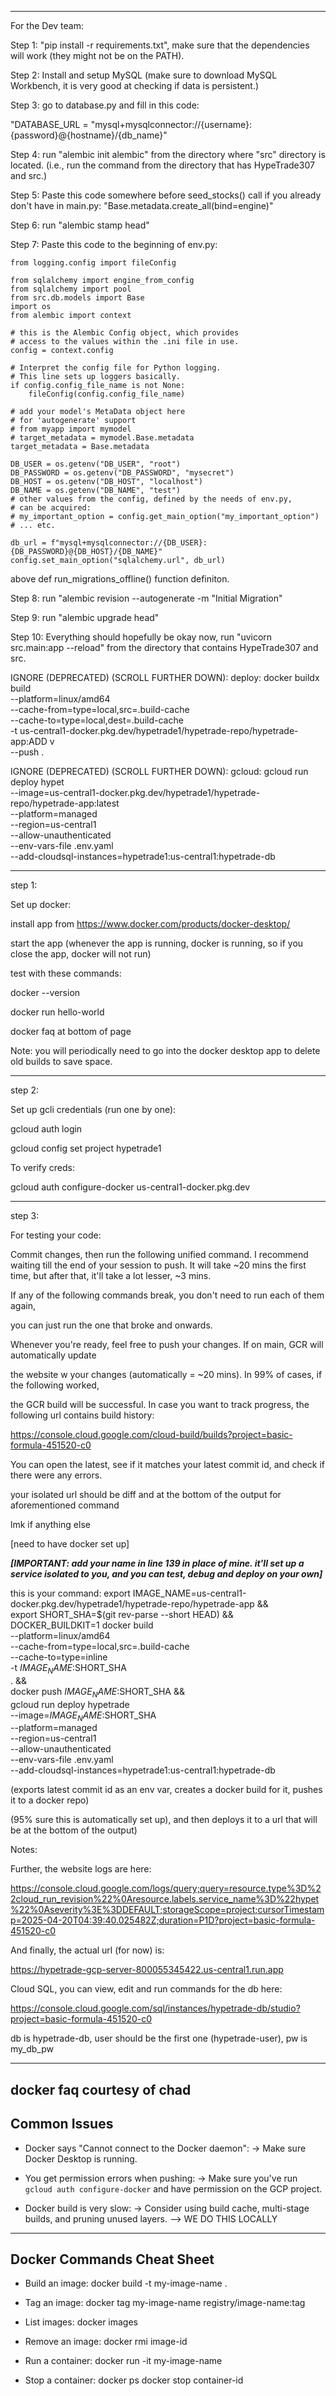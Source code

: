 
------------------------------------------------------------------------------------------------------------------------
For the Dev team:

Step 1: "pip install -r requirements.txt", make sure that the dependencies will work (they might not be on the PATH).

Step 2: Install and setup MySQL (make sure to download MySQL Workbench, it is very good at checking if data is persistent.)

Step 3: go to database.py and fill in this code:

"DATABASE_URL = "mysql+mysqlconnector://{username}:{password}@{hostname}/{db_name}"

Step 4: run "alembic init alembic" from the directory where "src" directory is located. (i.e., run the command from the directory that has HypeTrade307 and src.)

Step 5: Paste this code somewhere before seed_stocks() call if you already don't have in main.py: "Base.metadata.create_all(bind=engine)"

Step 6: run "alembic stamp head"

Step 7: Paste this code to the beginning of env.py:

```
from logging.config import fileConfig

from sqlalchemy import engine_from_config
from sqlalchemy import pool
from src.db.models import Base
import os
from alembic import context

# this is the Alembic Config object, which provides
# access to the values within the .ini file in use.
config = context.config

# Interpret the config file for Python logging.
# This line sets up loggers basically.
if config.config_file_name is not None:
    fileConfig(config.config_file_name)

# add your model's MetaData object here
# for 'autogenerate' support
# from myapp import mymodel
# target_metadata = mymodel.Base.metadata
target_metadata = Base.metadata

DB_USER = os.getenv("DB_USER", "root")
DB_PASSWORD = os.getenv("DB_PASSWORD", "mysecret")
DB_HOST = os.getenv("DB_HOST", "localhost")
DB_NAME = os.getenv("DB_NAME", "test")
# other values from the config, defined by the needs of env.py,
# can be acquired:
# my_important_option = config.get_main_option("my_important_option")
# ... etc.

db_url = f"mysql+mysqlconnector://{DB_USER}:{DB_PASSWORD}@{DB_HOST}/{DB_NAME}"
config.set_main_option("sqlalchemy.url", db_url)
```

above def run_migrations_offline() function definiton.


Step 8: run "alembic revision --autogenerate -m "Initial Migration"

Step 9: run "alembic upgrade head"

Step 10: Everything should hopefully be okay now, run "uvicorn src.main:app --reload" from the directory that contains HypeTrade307 and src.

IGNORE (DEPRECATED) (SCROLL FURTHER DOWN):
deploy:
docker buildx build \
--platform=linux/amd64 \
--cache-from=type=local,src=.build-cache \
--cache-to=type=local,dest=.build-cache \
-t us-central1-docker.pkg.dev/hypetrade1/hypetrade-repo/hypetrade-app:ADD v<x> \
--push .

IGNORE (DEPRECATED) (SCROLL FURTHER DOWN):
gcloud:
gcloud run deploy hypet \
--image=us-central1-docker.pkg.dev/hypetrade1/hypetrade-repo/hypetrade-app:latest \
--platform=managed \
--region=us-central1 \
--allow-unauthenticated \
--env-vars-file .env.yaml \
--add-cloudsql-instances=hypetrade1:us-central1:hypetrade-db

----------------------------------------------------------------------------------------------

step 1:

Set up docker:

install app from https://www.docker.com/products/docker-desktop/

start the app (whenever the app is running, docker is running, so if you close the app, docker will not run)

test with these commands:

docker --version

docker run hello-world

docker faq at bottom of page

Note: you will periodically need to go into the docker desktop app to delete old builds to save space.

-----------------------------------------------------------------------
step 2:

Set up gcli credentials (run one by one):

gcloud auth login

gcloud config set project hypetrade1


To verify creds:

gcloud auth configure-docker us-central1-docker.pkg.dev

-----------------------------------------------------------------------
step 3:

For testing your code:

Commit changes, then run the following unified command. I recommend waiting till the end of your session to push.
It will take ~20 mins the first time, but after that, it'll take a lot lesser, ~3 mins.

If any of the following commands break, you don't need to run each of them again,

you can just run the one that broke and onwards.

Whenever you're ready, feel free to push your changes. If on main, GCR will automatically update

the website w your changes (automatically = ~20 mins). In 99% of cases, if the following worked,

the GCR build will be successful. In case you want to track progress, the following url contains build history:

https://console.cloud.google.com/cloud-build/builds?project=basic-formula-451520-c0

You can open the latest, see if it matches your latest commit id, and check if there were any errors.

your isolated url should be diff and at the bottom of the output for aforementioned command

lmk if anything else

[need to have docker set up]

**_[IMPORTANT: add your name in line 139 in place of mine. it'll set up a service isolated to you, and you can test, debug and deploy on your own]_**

this is your command:
export IMAGE_NAME=us-central1-docker.pkg.dev/hypetrade1/hypetrade-repo/hypetrade-app && \
export SHORT_SHA=$(git rev-parse --short HEAD) && \
DOCKER_BUILDKIT=1 docker build \
--platform=linux/amd64 \
--cache-from=type=local,src=.build-cache \
--cache-to=type=inline \
-t $IMAGE_NAME:$SHORT_SHA \
. && \
docker push $IMAGE_NAME:$SHORT_SHA && \
gcloud run deploy hypetrade \
--image=$IMAGE_NAME:$SHORT_SHA \
--platform=managed \
--region=us-central1 \
--allow-unauthenticated \
--env-vars-file .env.yaml \
--add-cloudsql-instances=hypetrade1:us-central1:hypetrade-db

(exports latest commit id as an env var, creates a docker build for it, pushes it to a docker repo)

(95% sure this is automatically set up), and then deploys it to a url that will be at the bottom of the output)

Notes:

Further, the website logs are here:

https://console.cloud.google.com/logs/query;query=resource.type%3D%22cloud_run_revision%22%0Aresource.labels.service_name%3D%22hypet%22%0Aseverity%3E%3DDEFAULT;storageScope=project;cursorTimestamp=2025-04-20T04:39:40.025482Z;duration=P1D?project=basic-formula-451520-c0

And finally, the actual url (for now) is:

https://hypetrade-gcp-server-800055345422.us-central1.run.app

Cloud SQL, you can view, edit and run commands for the db here:

https://console.cloud.google.com/sql/instances/hypetrade-db/studio?project=basic-formula-451520-c0

db is hypetrade-db, user should be the first one (hypetrade-user), pw is my_db_pw

--------------------------------------------------------------------------------------------
docker faq courtesy of chad
-----------------------------
Common Issues
-----------------------------

- Docker says "Cannot connect to the Docker daemon":
  → Make sure Docker Desktop is running.

- You get permission errors when pushing:
  → Make sure you've run `gcloud auth configure-docker` and have permission on the GCP project.

- Docker build is very slow:
  → Consider using build cache, multi-stage builds, and pruning unused layers. --> WE DO THIS LOCALLY

-----------------------------
Docker Commands Cheat Sheet
-----------------------------

- Build an image:
  docker build -t my-image-name .

- Tag an image:
  docker tag my-image-name registry/image-name:tag

- List images:
  docker images

- Remove an image:
  docker rmi image-id

- Run a container:
  docker run -it my-image-name

- Stop a container:
  docker ps
  docker stop container-id
